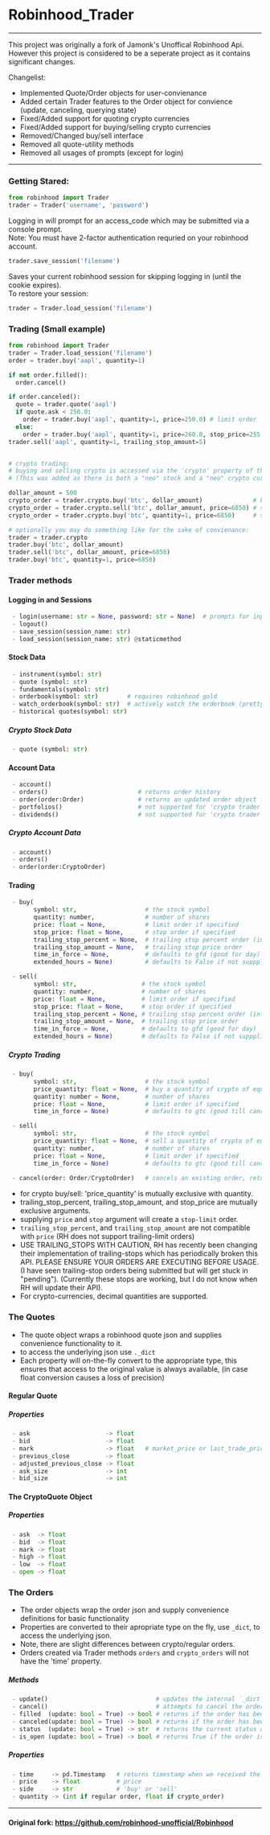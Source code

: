 # Robinhood_Trader

-------------------
This project was originally a fork of Jamonk's Unoffical Robinhood Api. 
However this project is considered to be a seperate project
as it contains significant changes. 

Changelist:  
 + Implemented Quote/Order objects for user-convienance 
 + Added certain Trader features to the Order object for convience (update, canceling, querying state) 
 + Fixed/Added support for quoting crypto currencies
 + Fixed/Added support for buying/selling crypto currencies
 + Removed/Changed buy/sell interface 
 + Removed all quote-utility methods
 + Removed all usages of prompts (except for login)
 
------------------

### Getting Stared:
```python
from robinhood import Trader
trader = Trader('username', 'password') 
```
Logging in will prompt for an access_code which may be submitted  via a console prompt.   
Note: You must have 2-factor authentication requried on your robinhood account. 
```python
trader.save_session('filename')
```
Saves your current robinhood session for skipping logging in (until the cookie expires).  
 To restore your session:
```python
trader = Trader.load_session('filename')
```
### Trading (Small example) 
```python 
from robinhood import Trader
trader = Trader.load_session('filename')
order = trader.buy('aapl', quantity=1)

if not order.filled():
  order.cancel()

if order.canceled():
  quote = trader.quote('aapl')
  if quote.ask < 250.0: 
    order = trader.buy('aapl', quantity=1, price=250.0) # limit order
  else:
    order = trader.buy('aapl', quantity=1, price=260.0, stop_price=255.0)  # stop-limit order 
trader.sell('aapl', quantity=1, trailing_stop_amount=5)


# crypto trading:
# buying and selling crypto is accessed via the 'crypto' property of the trader object
# (This was added as there is both a "neo" stock and a "neo" crypto currency)

dollar_amount = 500
crypto_order = trader.crypto.buy('btc', dollar_amount)              # buy 500$ worth of bitcoin (market order)
crypto_order = trader.crypto.sell('btc', dollar_amount, price=6850) # sell 500$ worth of bitcoin at 6850 (limit order)
crypto_order = trader.crypto.buy('btc', quantity=1, price=6850)     # sell 1 bitcoin at 6850 (limit order)

# optionally you may do something like for the sake of convienance: 
trader = trader.crypto 
trader.buy('btc', dollar_amount)  
trader.sell('btc', dollar_amount, price=6850)
trader.buy('btc', quantity=1, price=6850)
```

### Trader methods 

#### Logging in and Sessions
```python
 - login(username: str = None, password: str = None)  # prompts for input if username and password are not supplied.
 - logout()
 - save_session(session_name: str)
 - load_session(session_name: str) @staticmethod 
```
#### Stock Data
```python
 - instrument(symbol: str)
 - quote (symbol: str)
 - fundamentals(symbol: str)
 - orderbook(symbol: str)        # requires robinhood gold
 - watch_orderbook(symbol: str)  # actively watch the orderbook (pretty format)
 - historical quotes(symbol: str)
```
##### Crypto Stock Data
```python
 - quote (symbol: str)
```

#### Account Data 
```python
 - account()
 - orders()                         # returns order history 
 - order(order:Order)               # returns an updated order object from an existing Order 
 - portfolios()                     # not supported for 'crypto trader'
 - dividends()                      # not supported for 'crypto trader' 
 ```
##### Crypto Account Data
```python
 - account()
 - orders()                        
 - order(order:CryptoOrder)
```

#### Trading 
```python
 - buy(  
       symbol: str,                   # the stock symbol
       quantity: number,              # number of shares
       price: float = None,           # limit order if specified
       stop_price: float = None,      # stop order if specified
       trailing_stop_percent = None,  # trailing stop percent order (int) 5 -> trailing stop of 5%) 
       trailing_stop_amount = None,   # trailing stop price order 
       time_in_force = None,          # defaults to gfd (good for day)
       extended_hours = None)         # defaults to False if not suppplied 

 - sell(  
       symbol: str,                  # the stock symbol
       quantity: number,             # number of shares
       price: float = None,          # limit order if specified
       stop_price: float = None,     # stop order if specified
       trailing_stop_percent = None, # trailing stop percent order (int) 5 -> trailing stop of 5%) 
       trailing_stop_amount = None,  # trailing stop price order 
       time_in_force = None,         # defaults to gfd (good for day)
       extended_hours = None)        # defaults to False if not suppplied 
```
##### Crypto Trading
```python
 - buy(  
       symbol: str,                   # the stock symbol
       price_quantity: float = None,  # buy a quantity of crypto of equal value to the given price_quantity,
       quantity: number = None,       # number of shares
       price: float = None,           # limit order if specified
       time_in_force = None)          # defaults to gtc (good till canceled)

 - sell(  
       symbol: str,                   # the stock symbol
       price_quantity: float = None,  # sell a quantity of crypto of equal value to the given price_quantity,
       quantity: number,              # number of shares
       price: float = None,           # limit order if specified
       time_in_force = None)          # defaults to gtc (good till canceled)
       
 - cancel(order: Order/CryptoOrder)   # cancels an existing order, returns response object, success does not ensure the order has been canceled). (Robinhood response does not indicate if the order was successfully canceled) 
 ```
 - for crypto buy/sell: 'price_quantity' is mutually exclusive with quantity. 
 - trailing_stop_percent, trailing_stop_amount, and stop_price are mutually exclusive arguments. 
 - supplying `price` and `stop` argument will create a `stop-limit` order. 
 - `trailing_stop_percent`, and `trailing_stop_amount` are not compatible with `price` (RH does not support trailing-limit orders) 
 - USE TRAILING_STOPS WITH CAUTION, RH has recently been changing their implementation of trailing-stops which has periodically broken this API. PLEASE ENSURE YOUR ORDERS ARE EXECUTING BEFORE USAGE. (I have seen trailing-stop orders being submitted but will get stuck in "pending"). (Currently these stops are working, but I do not know when RH will update their API).   
 - For crypto-currencies, decimal quantities are supported. 

### The Quotes 

 - The quote object wraps a robinhood quote json and supplies convenience functionality to it. 
 - to access the underlying json use `._dict`
 - Each property will on-the-fly convert to the appropriate type, 
   this ensures that access to the original value is always available, (in case float conversion causes a loss of precision) 

#### Regular Quote 
##### Properties
```python
 - ask                     -> float
 - bid                     -> float
 - mark                    -> float   # market_price or last_trade_price (regular stocks json contains a "last_trade_price", crypto json contains a "mark_price" 
 - previous_close          -> float
 - adjusted_previous_close -> float
 - ask_size                -> int
 - bid_size                -> int
```
#### The CryptoQuote Object 
##### Properties
```python
 - ask  -> float
 - bid  -> float
 - mark -> float
 - high -> float
 - low  -> float
 - open -> float 
```
### The Orders 
 - The order objects wrap the order json and supply convenience definitions for basic functionality 
 - Properties are converted to their apropriate type on the fly, use `_dict`, to access the underlying json. 
 - Note, there are slight differences between crypto/regular orders. 
 - Orders created via Trader methods `orders` and `crypto_orders` will not have the 'time' property. 

##### Methods 
```python
 - update()                              # updates the internal `_dict` by making a request to RH 
 - cancel()                              # attempts to cancel the order,success does not indicate successful cancelation
 - filled  (update: bool = True) -> bool # returns if the order has been filled, if update is true, will call update prior.
 - canceled(update: bool = True) -> bool # returns if the order has been canceled, if update is true, will call update prior.
 - status  (update: bool = True) -> str  # returns the current status of the order
 - is_open (update: bool = True) -> bool # returns True if the order is not canceled or filled
```
##### Properties 
```python
 - time     -> pd.Timestamp   # returns timestamp when we received the response from robinhood (not RH's timestamp!)
 - price    -> float          # price  
 - side     -> str            # 'buy' or 'sell'
 - quantity -> (int if regular order, float if crypto_order)
```

---------------------
#### Original fork: https://github.com/robinhood-unofficial/Robinhood
